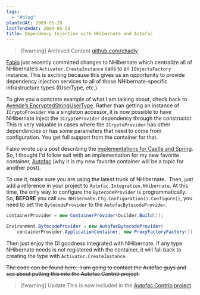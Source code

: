```yaml
---
tags:
  - "#blog"
plantedAt: 2009-05-28
lastTendedAt: 2009-05-28
title: Dependency Injection with NHibernate and Autofac
---
```

> [!warning] Archived Content
> [github.com/chadly](https://github.com/chadly/chadly.net)

[Fabio](http://fabiomaulo.blogspot.com) just recently committed changes to NHibernate which centralize all of NHibernate’s `Activator.CreateInstance` calls to an `IObjectsFactory` instance. This is exciting because this gives us an opportunity to provide dependency injection services to all of those NHibernate-specific infrastructure types (IUserType, etc.).

To give you a concrete example of what I am talking about, check back to [Ayende’s EncryptedStringUserType](http://ayende.com/Blog/archive/2008/07/31/Entities-dependencies-best-practices.aspx). Rather than getting an instance of `ICryptoProvider` via a singleton accessor, it is now possible to have NHibernate inject the `ICryptoProvider` dependency through the constructor. This is very valuable in cases where the `ICryptoProvider` has other dependencies or has some parameters that need to come from configuration. You get full support from the container for that.

Fabio wrote up a post describing the [implementations for Castle and Spring](http://fabiomaulo.blogspot.com/2009/05/nhibernate-ioc-integration.html). So, I thought I'd follow suit with an implementation for my new favorite container, [Autofac](http://code.google.com/p/autofac/) (why it is my new favorite container will be a topic for another post).

To use it, make sure you are using the latest trunk of NHibernate.  Then, just add a reference in your project to `Autofac.Integration.NHibernate`. At this time, the only way to configure the `BytecodeProvider` is programmatically. So, **BEFORE** you call `new NHibernate.Cfg.Configuration().Configure()`, you need to set the `BytecodeProvider` to the `AutofacBytecodeProvider`.

```csharp
containerProvider = new ContainerProvider(builder.Build());

Environment.BytecodeProvider = new AutofacBytecodeProvider(
    containerProvider.ApplicationContainer, new ProxyFactoryFactory());
```

Then just enjoy the DI goodness integrated with NHibernate. If any type NHibernate needs is not registered with the container, it will fall back to creating the type with `Activator.CreateInstance`.

~~The code can be found here.  I am going to contact the Autofac guys and see about putting this into the Autofac.Contrib project.~~

> [!warning] Update
> This is now included in the [Autofac.Contrib project](https://www.nuget.org/packages/AutofacContrib.NHibernate/).